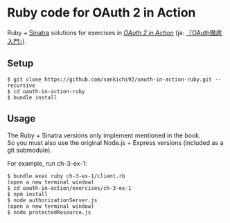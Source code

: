 # Ruby code for OAuth 2 in Action

Ruby + [Sinatra](http://sinatrarb.com/) solutions for exercises in [*OAuth 2 in Action*](https://www.manning.com/books/oauth-2-in-action) (ja: [『OAuth徹底入門』](https://www.shoeisha.co.jp/book/detail/9784798159294)).  

## Setup

    $ git clone https://github.com/sankichi92/oauth-in-action-ruby.git --recursive
    $ cd oauth-in-action-ruby
    $ bundle install

## Usage

The Ruby + Sinatra versions only implement mentioned in the book.  
So you must also use the original Node.js + Express versions (included as a git submodule).

For example, run ch-3-ex-1:

    $ bundle exec ruby ch-3-ex-1/client.rb
    (open a new terminal window)
    $ cd oauth-in-action/exercises/ch-3-ex-1
    $ npm install
    $ node authorizationServer.js
    (open a new terminal window)
    $ node protectedResource.js
